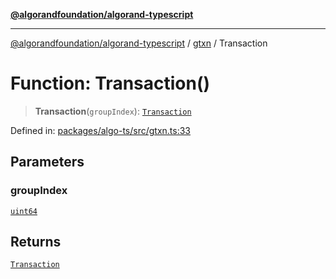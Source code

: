 [**@algorandfoundation/algorand-typescript**](../../../README.md)

***

[@algorandfoundation/algorand-typescript](../../../README.md) / [gtxn](../README.md) / Transaction

# Function: Transaction()

> **Transaction**(`groupIndex`): [`Transaction`](../type-aliases/Transaction.md)

Defined in: [packages/algo-ts/src/gtxn.ts:33](https://github.com/algorandfoundation/puya-ts/blob/89ee9cf9a58d93e3ffbb727cfadf537835799a71/packages/algo-ts/src/gtxn.ts#L33)

## Parameters

### groupIndex

[`uint64`](../../../type-aliases/uint64.md)

## Returns

[`Transaction`](../type-aliases/Transaction.md)
